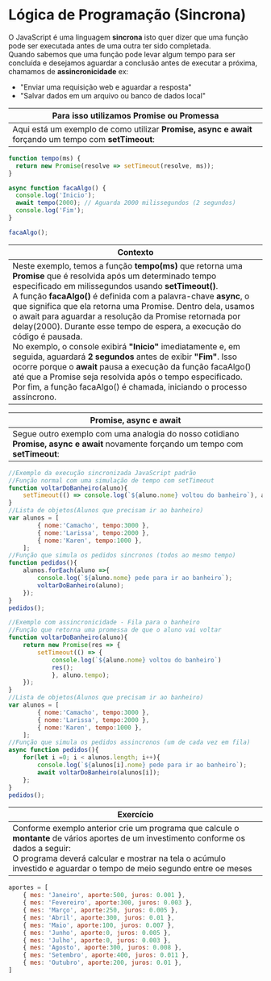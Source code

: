 # Lógica de Programação (Sincrona)
O JavaScript é uma linguagem **sincrona** isto quer dizer que uma função pode ser executada antes de uma outra ter sido completada.<br>Quando sabemos que uma função pode levar algum tempo para ser concluída e desejamos aguardar a conclusão antes de executar a próxima, chamamos de **assincronicidade** ex:
- "Enviar uma requisição web e aguardar a resposta"
- "Salvar dados em um arquivo ou banco de dados local"

|Para isso utilizamos **Promise** ou Promessa|
|-|
|Aqui está um exemplo de como utilizar **Promise,  async e await** forçando um tempo com **setTimeout**:|

```JavaScript
function tempo(ms) {
  return new Promise(resolve => setTimeout(resolve, ms));
}

async function facaAlgo() {
  console.log('Inicio');
  await tempo(2000); // Aguarda 2000 milissegundos (2 segundos)
  console.log('Fim');
}

facaAlgo();
```
|Contexto|
|-|
|Neste exemplo, temos a função **tempo(ms)** que retorna uma **Promise** que é resolvida após um determinado tempo especificado em milissegundos usando **setTimeout()**.<br>A função **facaAlgo()** é definida com a palavra-chave **async**, o que significa que ela retorna uma Promise. Dentro dela, usamos o await para aguardar a resolução da Promise retornada por delay(2000). Durante esse tempo de espera, a execução do código é pausada.<br>No exemplo, o console exibirá **"Inicio"** imediatamente e, em seguida, aguardará **2 segundos** antes de exibir **"Fim"**. Isso ocorre porque o **await** pausa a execução da função facaAlgo() até que a Promise seja resolvida após o tempo especificado.<br>Por fim, a função facaAlgo() é chamada, iniciando o processo assíncrono.|

|**Promise,  async e await**|
|-|
|Segue outro exemplo com uma analogia do nosso cotidiano **Promise,  async e await** novamente forçando um tempo com **setTimeout**:|

```JavaScript
//Exemplo da execução sincronizada JavaScript padrão
//Função normal com uma simulação de tempo com setTimeout
function voltarDoBanheiro(aluno){
    setTimeout(() => console.log(`${aluno.nome} voltou do banheiro`), aluno.tempo);
}
//Lista de objetos(Alunos que precisam ir ao banheiro)
var alunos = [
        { nome:'Camacho', tempo:3000 },
        { nome:'Larissa', tempo:2000 },
        { nome:'Karen', tempo:1000 },
    ];
//Função que simula os pedidos sincronos (todos ao mesmo tempo)
function pedidos(){
    alunos.forEach(aluno =>{
        console.log(`${aluno.nome} pede para ir ao banheiro`);
        voltarDoBanheiro(aluno);
    });
}
pedidos();

//Exemplo com assincronicidade - Fila para o banheiro
//Função que retorna uma promessa de que o aluno vai voltar
function voltarDoBanheiro(aluno){
    return new Promise(res => {
        setTimeout(() => {
            console.log(`${aluno.nome} voltou do banheiro`)
            res();
            }, aluno.tempo);
    });
}
//Lista de objetos(Alunos que precisam ir ao banheiro)
var alunos = [
        { nome:'Camacho', tempo:3000 },
        { nome:'Larissa', tempo:2000 },
        { nome:'Karen', tempo:1000 },
    ];
//Função que simula os pedidos assincronos (um de cada vez em fila)
async function pedidos(){
    for(let i =0; i < alunos.length; i++){
        console.log(`${alunos[i].nome} pede para ir ao banheiro`);
        await voltarDoBanheiro(alunos[i]);
    };
}
pedidos();
```

|Exercício|
|-|
|Conforme exemplo anterior crie um programa que calcule o **montante** de vários aportes de um investimento conforme os dados a seguir:<br>O programa deverá calcular e mostrar na tela o acúmulo investido e aguardar o tempo de meio segundo entre oe meses|
```javascript
aportes = [
    { mes: 'Janeiro', aporte:500, juros: 0.001 },
    { mes: 'Fevereiro', aporte:300, juros: 0.003 },
    { mes: 'Março', aporte:250, juros: 0.005 },
    { mes: 'Abril', aporte:300, juros: 0.01 },
    { mes: 'Maio', aporte:100, juros: 0.007 },
    { mes: 'Junho', aporte:0, juros: 0.005 },
    { mes: 'Julho', aporte:0, juros: 0.003 },
    { mes: 'Agosto', aporte:300, juros: 0.008 },
    { mes: 'Setembro', aporte:400, juros: 0.011 },
    { mes: 'Outubro', aporte:200, juros: 0.01 },
]
```